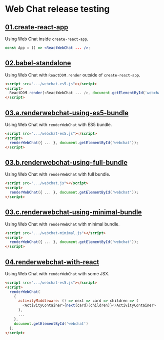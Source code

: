 # Web Chat release testing

## [01.create-react-app](/WebChat-release-testing/01.create-react-app/index.html)

Using Web Chat inside `create-react-app`.

```jsx
const App = () => <ReactWebChat ... />;
```

## [02.babel-standalone](02.babel-standalone/index.html)

Using Web Chat with `ReactDOM.render` outside of `create-react-app`.

```html
<script src=".../webchat-es5.js"></script>
<script>
  ReactDOM.render(<ReactWebChat ... />, document.getElementById('webchat'));
</script>
```

## [03.a.renderwebchat-using-es5-bundle](03.a.renderwebchat-using-es5-bundle/index.html)

Using Web Chat with `renderWebChat` with ES5 bundle.

```html
<script src=".../webchat-es5.js"></script>
<script>
  renderWebChat({ ... }, document.getElementById('webchat'));
</script>
```

## [03.b.renderwebchat-using-full-bundle](03.b.renderwebchat-using-full-bundle/index.html)

Using Web Chat with `renderWebChat` with full bundle.

```html
<script src=".../webchat.js"></script>
<script>
  renderWebChat({ ... }, document.getElementById('webchat'));
</script>
```

## [03.c.renderwebchat-using-minimal-bundle](03.c.renderwebchat-using-minimal-bundle/index.html)

Using Web Chat with `renderWebChat` with minimal bundle.

```html
<script src=".../webchat-minimal.js"></script>
<script>
  renderWebChat({ ... }, document.getElementById('webchat'));
</script>
```

## [04.renderwebchat-with-react](04.renderwebchat-with-react/index.html)

Using Web Chat with `renderWebChat` with some JSX.

```html
<script src=".../webchat-es5.js"></script>
<script>
  renderWebChat(
    {
      activityMiddleware: () => next => card => children => (
        <ActivityContainer>{next(card)(children)}</ActivityContainer>
      ),
      ...
    },
    document.getElementById('webchat')
  );
</script>
```
